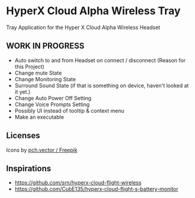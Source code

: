 # HyperX Cloud Alpha Wireless Tray
Tray Application for the Hyper X Cloud Alpha Wireless Headset

## WORK IN PROGRESS
* Auto switch to and from Headset on connect / disconnect (Reason for this Project)
* Change mute State
* Change Monitoring State
* Surround Sound State (if that is something on device, haven't looked at it yet.)
* Change Auto Power Off Setting
* Change Voice Prompts Setting
* Possibly UI instead of tooltip & context menu
* Make an executable

## Licenses
Icons by <a href="http://www.freepik.com">pch.vector / Freepik</a>

## Inspirations
* https://github.com/srn/hyperx-cloud-flight-wireless
* https://github.com/CubE135/hyperx-cloud-flight-s-battery-monitor
